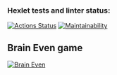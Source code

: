 ### Hexlet tests and linter status:
[![Actions Status](https://github.com/TishinIlia/frontend-project-lvl1/workflows/hexlet-check/badge.svg)](https://github.com/TishinIlia/frontend-project-lvl1/actions)
[![Maintainability](https://api.codeclimate.com/v1/badges/a99a88d28ad37a79dbf6/maintainability)](https://codeclimate.com/github/TishinIlia/frontend-project-lvl1/maintainability)

## Brain Even game
[![Brain Even]()](https://asciinema.org/a/sj8HpFLkTKoxKyotVvoIZ21hk "Click me")
